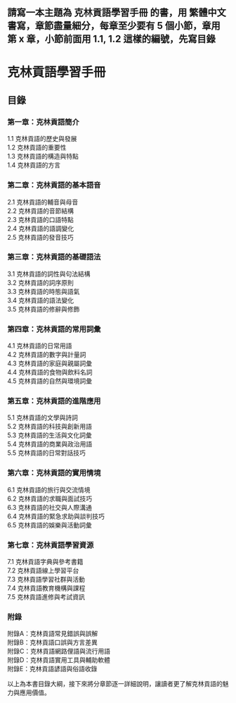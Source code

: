 ## 請寫一本主題為 克林貢語學習手冊 的書，用 繁體中文 書寫，章節盡量細分，每章至少要有 5 個小節，章用 第 x 章，小節前面用 1.1, 1.2 這樣的編號，先寫目錄

# 克林貢語學習手冊

## 目錄

### 第一章：克林貢語簡介
1.1 克林貢語的歷史與發展  
1.2 克林貢語的重要性  
1.3 克林貢語的構造與特點  
1.4 克林貢語的方言

### 第二章：克林貢語的基本語音
2.1 克林貢語的輔音與母音  
2.2 克林貢語的音節結構  
2.3 克林貢語的口語特點  
2.4 克林貢語的語調變化  
2.5 克林貢語的發音技巧

### 第三章：克林貢語的基礎語法
3.1 克林貢語的詞性與句法結構  
3.2 克林貢語的詞序原則  
3.3 克林貢語的時態與語氣  
3.4 克林貢語的語法變化  
3.5 克林貢語的修辭與修飾

### 第四章：克林貢語的常用詞彙
4.1 克林貢語的日常用語  
4.2 克林貢語的數字與計量詞  
4.3 克林貢語的家庭與親屬詞彙  
4.4 克林貢語的食物與飲料名詞  
4.5 克林貢語的自然與環境詞彙

### 第五章：克林貢語的進階應用
5.1 克林貢語的文學與詩詞  
5.2 克林貢語的科技與創新用語  
5.3 克林貢語的生活與文化詞彙  
5.4 克林貢語的商業與政治用語  
5.5 克林貢語的日常對話技巧

### 第六章：克林貢語的實用情境
6.1 克林貢語的旅行與交流情境  
6.2 克林貢語的求職與面試技巧  
6.3 克林貢語的社交與人際溝通  
6.4 克林貢語的緊急求助與談判技巧  
6.5 克林貢語的娛樂與活動詞彙

### 第七章：克林貢語學習資源
7.1 克林貢語字典與參考書籍  
7.2 克林貢語線上學習平台  
7.3 克林貢語學習社群與活動  
7.4 克林貢語教育機構與課程  
7.5 克林貢語進修與考試資訊

### 附錄
附錄A：克林貢語常見錯誤與誤解  
附錄B：克林貢語口誤與方言差異  
附錄C：克林貢語網路俚語與流行用語  
附錄D：克林貢語實用工具與輔助軟體  
附錄E：克林貢語諺語與俗語收錄

以上為本書目錄大綱，接下來將分章節逐一詳細說明，讓讀者更了解克林貢語的魅力與應用價值。